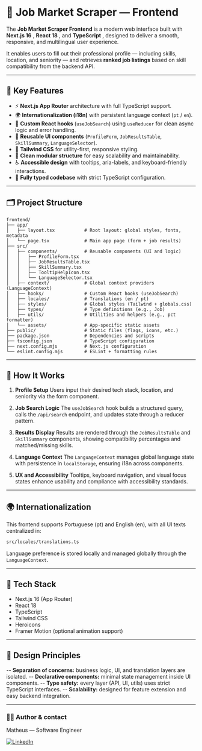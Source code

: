 
# 🧠 Job Market Scraper — Frontend

The **Job Market Scraper Frontend** is a modern web interface built with  **Next.js 16** ,  **React 18** , and  **TypeScript** , designed to deliver a smooth, responsive, and multilingual user experience.

It enables users to fill out their professional profile — including skills, location, and seniority — and retrieves **ranked job listings** based on skill compatibility from the backend API.

---

## 🚀 Key Features

* ⚡ **Next.js App Router** architecture with full TypeScript support.
* 🌍 **Internationalization (i18n)** with persistent language context (`pt` / `en`).
* 🧠 **Custom React hooks** (`useJobSearch`) using `useReducer` for clean async logic and error handling.
* 🧩 **Reusable UI components** (`ProfileForm`, `JobResultsTable`, `SkillSummary`, `LanguageSelector`).
* 🎨 **Tailwind CSS** for utility-first, responsive styling.
* 🧱 **Clean modular structure** for easy scalability and maintainability.
* ♿ **Accessible design** with tooltips, aria-labels, and keyboard-friendly interactions.
* 🧾 **Fully typed codebase** with strict TypeScript configuration.

---

## 🗂️ Project Structure

<pre class="overflow-visible!" data-start="1460" data-end="2603"><div class="contain-inline-size rounded-2xl relative bg-token-sidebar-surface-primary"><div class="sticky top-9"><div class="absolute end-0 bottom-0 flex h-9 items-center pe-2"><div class="bg-token-bg-elevated-secondary text-token-text-secondary flex items-center gap-4 rounded-sm px-2 font-sans text-xs"></div></div></div><div class="overflow-y-auto p-4" dir="ltr"><code class="whitespace-pre! language-bash"><span><span>frontend/
├── app/
│   ├── layout.tsx           </span><span># Root layout: global styles, fonts, metadata</span><span>
│   └── page.tsx             </span><span># Main app page (form + job results)</span><span>
├── src/
│   ├── components/          </span><span># Reusable components (UI and logic)</span><span>
│   │   ├── ProfileForm.tsx
│   │   ├── JobResultsTable.tsx
│   │   ├── SkillSummary.tsx
│   │   ├── TooltipHelpIcon.tsx
│   │   └── LanguageSelector.tsx
│   ├── context/             </span><span># Global context providers (LanguageContext)</span><span>
│   ├── hooks/               </span><span># Custom React hooks (useJobSearch)</span><span>
│   ├── locales/             </span><span># Translations (en / pt)</span><span>
│   ├── styles/              </span><span># Global styles (Tailwind + globals.css)</span><span>
│   ├── types/               </span><span># Type definitions (e.g., Job)</span><span>
│   ├── utils/               </span><span># Utilities and helpers (e.g., pct formatter)</span><span>
│   └── assets/              </span><span># App-specific static assets</span><span>
├── public/                  </span><span># Static files (flags, icons, etc.)</span><span>
├── package.json             </span><span># Dependencies and scripts</span><span>
├── tsconfig.json            </span><span># TypeScript configuration</span><span>
├── next.config.mjs          </span><span># Next.js configuration</span><span>
└── eslint.config.mjs        </span><span># ESLint + formatting rules</span><span>
</span></span></code></div></div></pre>

---

## 🧩 How It Works

1. **Profile Setup**
   Users input their desired tech stack, location, and seniority via the form component.

2. **Job Search Logic**
   The `useJobSearch` hook builds a structured query, calls the `/api/search` endpoint, and updates state through a reducer pattern.

3. **Results Display**
    Results are rendered through the `JobResultsTable` and `SkillSummary` components, showing compatibility percentages and matched/missing skills.

4. **Language Context**
   The `LanguageContext` manages global language state with persistence in `localStorage`, ensuring i18n across components.

5. **UX and Accessibility**
   Tooltips, keyboard navigation, and visual focus states enhance usability and compliance with accessibility standards.

---

## 🌍 Internationalization
This frontend supports Portuguese (pt) and English (en), with all UI texts centralized in:
```bash
src/locales/translations.ts
```
Language preference is stored locally and managed globally through the ``LanguageContext``.

---

## 🧰 Tech Stack
- Next.js 16 (App Router)
- React 18
- TypeScript
- Tailwind CSS
- Heroicons
- Framer Motion (optional animation support)

---

## 🧱 Design Principles

-- **Separation of concerns:** business logic, UI, and translation layers are isolated.
-- **Declarative components:** minimal state management inside UI components.
-- **Type safety:** every layer (API, UI, utils) uses strict TypeScript interfaces.
-- **Scalability:** designed for feature extension and easy backend integration.

---

### 🧑‍💻 Author & contact

Matheus — Software Engineer

[![LinkedIn](https://img.shields.io/badge/LinkedIn-0077B5?style=for-the-badge&logo=linkedin&logoColor=white)](https://www.linkedin.com/in/matthfeeer)
